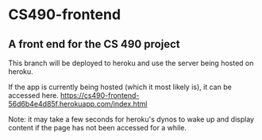 # CS490-frontend
## A front end for the CS 490 project

This branch will be deployed to heroku and use the server being hosted on heroku.

If the app is currently being hosted (which it most likely is), it can be accessed here. https://cs490-frontend-56d6b4e4d85f.herokuapp.com/index.html

Note: it may take a few seconds for heroku's dynos to wake up and display content if the page has not been accessed for a while.